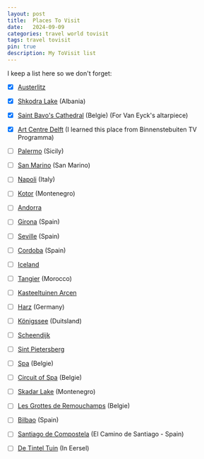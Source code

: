 ```yaml
---
layout: post
title:  Places To Visit
date:   2024-09-09
categories: travel world tovisit
tags: travel tovisit
pin: true
description: My ToVisit list
---
```



I keep a list here so we don't forget:

- [x] [Austerlitz][austerlitz]
- [x] [Shkodra Lake][shkodra] (Albania)
- [x] [Saint Bavo's Cathedral][saintbavo] (Belgie) (For Van Eyck's altarpiece)
- [x] [Art Centre Delft][artdelft] (I learned this place from Binnenstebuiten TV Programma)
- [ ] [Palermo][palermo] (Sicily)
- [ ] [San Marino][sanmarino] (San Marino)
- [ ] [Napoli][napoli] (Italy)
- [ ] [Kotor][kotor] (Montenegro)
- [ ] [Andorra][andorra]
- [ ] [Girona][girona] (Spain)
- [ ] [Seville][seville] (Spain)
- [ ] [Cordoba][cordoba] (Spain)
- [ ] [Iceland][iceland]
- [ ] [Tangier][tangier] (Morocco)
- [ ] [Kasteeltuinen Arcen][arcen]
- [ ] [Harz][harz] (Germany)
- [ ] [Königssee][koningzee] (Duitsland)
- [ ] [Scheendijk][scheendijk]
- [ ] [Sint Pietersberg][sintpietersberg]
- [ ] [Spa][spa] (Belgie)
- [ ] [Circuit of Spa][f1spa] (Belgie)
- [ ] [Skadar Lake][skadar] (Montenegro)
- [ ] [Les Grottes de Remouchamps][remouchamps] (Belgie)
- [ ] [Bilbao][bilbao] (Spain)
- [ ] [Santiago de Compostela][decamino] (El Camino de Santiago - Spain)
- [ ] [De Tintel Tuin][tinteltuin] (In Eersel)


[austerlitz]: https://maps.app.goo.gl/mTeCQdH68UqZdoHVA
[scheendijk]: https://maps.app.goo.gl/qAnbNEFs4L7Rtee38
[arcen]: https://maps.app.goo.gl/wbFbR4mLAGDTwmzj8
[sintpietersberg]: https://maps.app.goo.gl/rkphkK5pE1xYL4Jd9
[spa]: https://maps.app.goo.gl/4ZBKXVbKhArdyUfX9
[f1spa]: https://maps.app.goo.gl/ErWEKP7kBf7TQkCr7
[remouchamps]: https://maps.app.goo.gl/GFEUvyesRrwTXWbd7
[saintbavo]: https://maps.app.goo.gl/BsSBtXqTjrWt7x4y9
[artdelft]: https://maps.app.goo.gl/4CSPKSdTtwfs6RhZA
[tinteltuin]: https://www.de-tinteltuin.nl/
[shkodra]: https://travelaar.nl/shkoder-albanie-bezienswaardigheden/
[skadar]: https://en.wikipedia.org/wiki/Lake_Skadar
[koningzee]: https://maps.app.goo.gl/9cMUg5ZsQCZq8Nby7
[andorra]: https://maps.app.goo.gl/1yauNgXcagzd2wky9
[girona]: https://maps.app.goo.gl/JjpaFq7jMBvhrsMo9
[bilbao]: https://maps.app.goo.gl/tLr2j2Kogdr3HcbPA
[decamino]: https://maps.app.goo.gl/rywe8Tb9okHUWFzPA
[seville]: https://maps.app.goo.gl/3D163zunGvjWkEtk7
[cordoba]: https://maps.app.goo.gl/fn5EA3vfQT7nauAf7
[iceland]: https://maps.app.goo.gl/xPQhErWU8piYyVzs7
[tangier]: https://maps.app.goo.gl/v8XnxVoYmNMNeX7c7
[harz]: https://en.wikipedia.org/wiki/Harz
[kotor]: https://maps.app.goo.gl/pNynHeKK1Pf8aEuR6
[palermo]: https://maps.app.goo.gl/jHB1xQdtR4jcHt9r7
[sanmarino]: https://maps.app.goo.gl/mDLZPDrdrVaUi8nT8
[napoli]: https://maps.app.goo.gl/deh23U32iCHccJrE9
